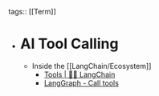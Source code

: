tags:: [[Term]]

- # AI Tool Calling
	- Inside the [[LangChain/Ecosystem]]
		- [Tools | 🦜️🔗 LangChain](https://python.langchain.com/docs/concepts/tools/)
		- [LangGraph - Call tools](https://langchain-ai.github.io/langgraph/how-tos/tool-calling/)